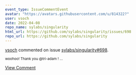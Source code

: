 ```yaml
---
event_type: IssueCommentEvent
avatar: "https://avatars.githubusercontent.com/u/814322?"
user: vsoch
date: 2022-04-08
repo_name: sylabs/singularity
html_url: https://github.com/sylabs/singularity/issues/698
repo_url: https://github.com/sylabs/singularity
---
```


<a href='https://github.com/vsoch' target='_blank'>vsoch</a> commented on issue <a href='https://github.com/sylabs/singularity/issues/698' target='_blank'>sylabs/singularity#698</a>.

<small>woohoo! Thank you @tri-adam ! ...</small>

<a href='https://github.com/sylabs/singularity/issues/698' target='_blank'>View Comment</a>